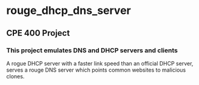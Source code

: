 # rouge_dhcp_dns_server

## CPE 400 Project

### This project emulates DNS and DHCP servers and clients

A rogue DHCP server with a faster link speed than an official DHCP server, serves a rouge DNS server which points common websites to malicious clones.
